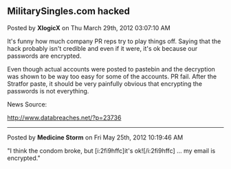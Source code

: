 ## MilitarySingles.com hacked
Posted by **XlogicX** on Thu March 29th, 2012 03:07:10 AM

It's funny how much company PR reps try to play things off. Saying that the hack probably isn't credible and even if it were, it's ok because our passwords are encrypted.

Even though actual accounts were posted to pastebin and the decryption was shown to be way too easy for some of the accounts. PR fail. After the Stratfor paste, it should be very painfully obvious that encrypting the passwords is not everything.

News Source:
<!-- m --><a class="postlink" href="http://www.databreaches.net/?p=23736">http://www.databreaches.net/?p=23736</a><!-- m -->

--------------------------------------------------------------------------------

Posted by **Medicine Storm** on Fri May 25th, 2012 10:19:46 AM

&quot;I think the condom broke, but [i:2fi9hffc]it's ok![/i:2fi9hffc] ... my email is encrypted.&quot;
